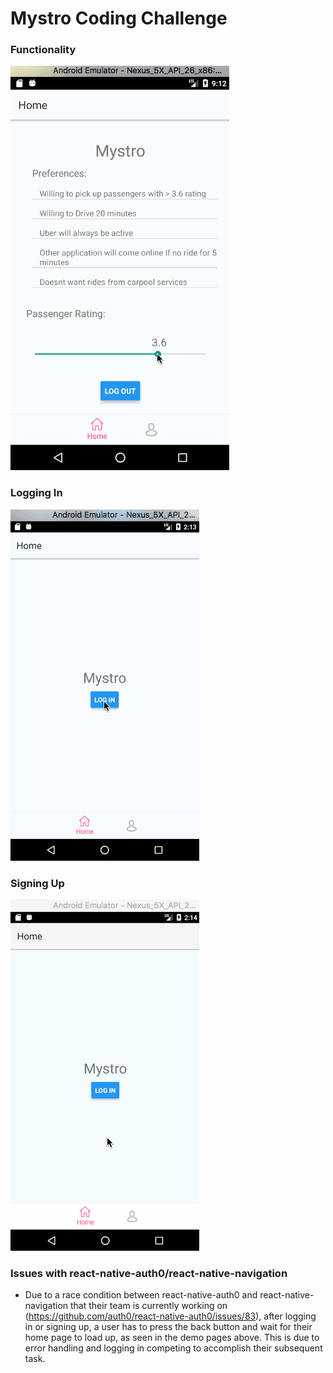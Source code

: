 # Mystro Coding Challenge

### Functionality
![demo1](/app/images/sliderAdd.gif)

### Logging In
![signin](/app/images/logging_in.gif)

### Signing Up
![signup](/app/images/signing_up.gif)

### Issues with react-native-auth0/react-native-navigation
* Due to a race condition between react-native-auth0 and react-native-navigation that their team is currently working on (https://github.com/auth0/react-native-auth0/issues/83), after logging in or signing up, a user has to press the back button and wait for their home page to load up, as seen in the demo pages above. This is due to error handling and logging in competing to accomplish their subsequent task.

